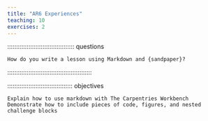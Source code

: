 ```yaml
---
title: "AR6 Experiences"
teaching: 10
exercises: 2
---
```


:::::::::::::::::::::::::::::::::::::: questions

    How do you write a lesson using Markdown and {sandpaper}?

::::::::::::::::::::::::::::::::::::::::::::::::

::::::::::::::::::::::::::::::::::::: objectives

    Explain how to use markdown with The Carpentries Workbench
    Demonstrate how to include pieces of code, figures, and nested challenge blocks

